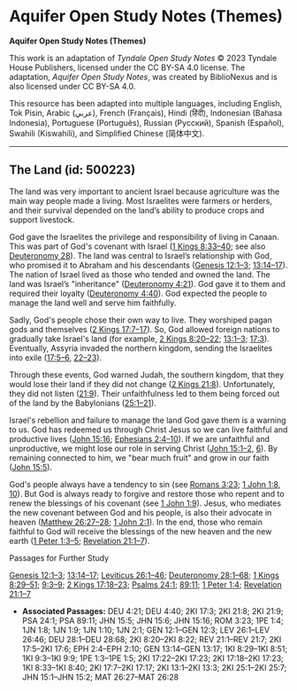 # Aquifer Open Study Notes (Themes)

**Aquifer Open Study Notes (Themes)**

This work is an adaptation of *Tyndale Open Study Notes* © 2023 Tyndale House Publishers, licensed under the CC BY\-SA 4\.0 license. The adaptation, *Aquifer Open Study Notes*, was created by BiblioNexus and is also licensed under CC BY\-SA 4\.0\.

This resource has been adapted into multiple languages, including English, Tok Pisin, Arabic (عربي), French (Français), Hindi (हिंदी), Indonesian (Bahasa Indonesia), Portuguese (Português), Russian (Русский), Spanish (Español), Swahili (Kiswahili), and Simplified Chinese (简体中文).



--------------------------------

## The Land (id: 500223)

The land was very important to ancient Israel because agriculture was the main way people made a living. Most Israelites were farmers or herders, and their survival depended on the land’s ability to produce crops and support livestock. 

God gave the Israelites the privilege and responsibility of living in Canaan. This was part of God's covenant with Israel ([1 Kings 8:33–40](https://ref.ly/1Kgs8:33-1Kgs8:40); see also [Deuteronomy 28](https://ref.ly/Deut28:1-Deut28:68)). The land was central to Israel’s relationship with God, who promised it to Abraham and his descendants ([Genesis 12:1–3](https://ref.ly/Gen12:1-Gen12:3); [13:14–17](https://ref.ly/Gen13:14-Gen13:17)). The nation of Israel lived as those who tended and owned the land. The land was Israel’s "inheritance" ([Deuteronomy 4:21](https://ref.ly/Deut4:21)). God gave it to them and required their loyalty ([Deuteronomy 4:40](https://ref.ly/Deut4:40)). God expected the people to manage the land well and serve him faithfully.

Sadly, God's people chose their own way to live. They worshiped pagan gods and themselves ([2 Kings 17:7–17](https://ref.ly/2Kgs17:7-2Kgs17:17)). So, God allowed foreign nations to gradually take Israel's land (for example, [2 Kings 8:20–22](https://ref.ly/2Kgs8:20-2Kgs8:22); [13:1–3](https://ref.ly/2Kgs13:1-2Kgs13:3); [17:3](https://ref.ly/2Kgs17:3)). Eventually, Assyria invaded the northern kingdom, sending the Israelites into exile ([17:5–6](https://ref.ly/2Kgs17:5-2Kgs17:6), [22–23](https://ref.ly/2Kgs17:22-2Kgs17:23)). 

Through these events, God warned Judah, the southern kingdom, that they would lose their land if they did not change ([2 Kings 21:8](https://ref.ly/2Kgs21:8)). Unfortunately, they did not listen ([21:9](https://ref.ly/2Kgs21:9)). Their unfaithfulness led to them being forced out of the land by the Babylonians ([25:1–21](https://ref.ly/2Kgs25:1-2Kgs25:7)).

Israel's rebellion and failure to manage the land God gave them is a warning to us. God has redeemed us through Christ Jesus so we can live faithful and productive lives ([John 15:16](https://ref.ly/John15:16); [Ephesians 2:4–10](https://ref.ly/Eph2:4-Eph2:10)). If we are unfaithful and unproductive, we might lose our role in serving Christ ([John 15:1–2](https://ref.ly/John15:1-John15:2), [6](https://ref.ly/John15:6)). By remaining connected to him, we "bear much fruit" and grow in our faith ([John 15:5](https://ref.ly/John15:5)).

God's people always have a tendency to sin (see [Romans 3:23](https://ref.ly/Rom3:23); [1 John 1:8](https://ref.ly/1John1:8), [10](https://ref.ly/1John1:10)). But God is always ready to forgive and restore those who repent and to renew the blessings of his covenant (see [1 John 1:9](https://ref.ly/1John1:9)). Jesus, who mediates the new covenant between God and his people, is also their advocate in heaven ([Matthew 26:27–28](https://ref.ly/Matt26:27-Matt26:28); [1 John 2:1](https://ref.ly/1John2:1)). In the end, those who remain faithful to God will receive the blessings of the new heaven and the new earth ([1 Peter 1:3–5](https://ref.ly/1Pet1:3-1Pet1:5); [Revelation 21:1–7](https://ref.ly/Rev21:1-Rev21:7)).

Passages for Further Study

[Genesis 12:1–3](https://ref.ly/Gen12:1-Gen12:3); [13:14–17](https://ref.ly/Gen13:14-Gen13:17); [Leviticus 26:1–46](https://ref.ly/Lev26:1-Lev26:46); [Deuteronomy 28:1–68](https://ref.ly/Deut28:1-Deut28:68); [1 Kings 8:29–51](https://ref.ly/1Kgs8:29-1Kgs8:51); [9:3–9](https://ref.ly/1Kgs9:3-1Kgs9:9); [2 Kings 17:18–23](https://ref.ly/2Kgs17:18-2Kgs17:23); [Psalms 24:1](https://ref.ly/Ps24:1); [89:11](https://ref.ly/Ps89:11); [1 Peter 1:4](https://ref.ly/1Pet1:4); [Revelation 21:1–7](https://ref.ly/Rev21:1-Rev21:7)

* **Associated Passages:** DEU 4:21; DEU 4:40; 2KI 17:3; 2KI 21:8; 2KI 21:9; PSA 24:1; PSA 89:11; JHN 15:5; JHN 15:6; JHN 15:16; ROM 3:23; 1PE 1:4; 1JN 1:8; 1JN 1:9; 1JN 1:10; 1JN 2:1; GEN 12:1–GEN 12:3; LEV 26:1–LEV 26:46; DEU 28:1–DEU 28:68; 2KI 8:20–2KI 8:22; REV 21:1–REV 21:7; 2KI 17:5–2KI 17:6; EPH 2:4–EPH 2:10; GEN 13:14–GEN 13:17; 1KI 8:29–1KI 8:51; 1KI 9:3–1KI 9:9; 1PE 1:3–1PE 1:5; 2KI 17:22–2KI 17:23; 2KI 17:18–2KI 17:23; 1KI 8:33–1KI 8:40; 2KI 17:7–2KI 17:17; 2KI 13:1–2KI 13:3; 2KI 25:1–2KI 25:7; JHN 15:1–JHN 15:2; MAT 26:27–MAT 26:28

